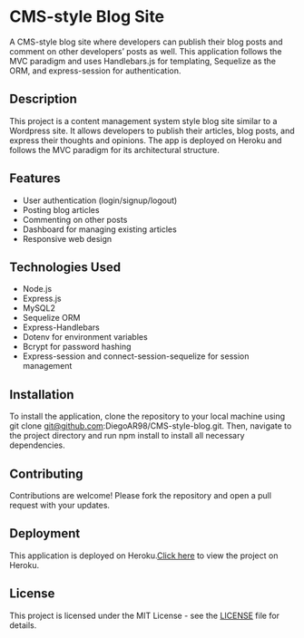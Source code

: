 # CMS-style Blog Site

A CMS-style blog site where developers can publish their blog posts and comment on other developers’ posts as well. This application follows the MVC paradigm and uses Handlebars.js for templating, Sequelize as the ORM, and express-session for authentication.

## Description

This project is a content management system style blog site similar to a Wordpress site. It allows developers to publish their articles, blog posts, and express their thoughts and opinions. The app is deployed on Heroku and follows the MVC paradigm for its architectural structure.

## Features

- User authentication (login/signup/logout)
- Posting blog articles
- Commenting on other posts
- Dashboard for managing existing articles
- Responsive web design

## Technologies Used

- Node.js
- Express.js
- MySQL2
- Sequelize ORM
- Express-Handlebars
- Dotenv for environment variables
- Bcrypt for password hashing
- Express-session and connect-session-sequelize for session management

## Installation

To install the application, clone the repository to your local machine using git clone git@github.com:DiegoAR98/CMS-style-blog.git. Then, navigate to the project directory and run npm install to install all necessary dependencies.

## Contributing

Contributions are welcome! Please fork the repository and open a pull request with your updates.

## Deployment

This application is deployed on Heroku.[Click here](https://your-heroku-app-name.herokuapp.com) to view the project on Heroku.

## License

This project is licensed under the MIT License - see the [LICENSE](LICENSE) file for details.
